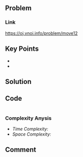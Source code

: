## Problem
### Link
https://oj.vnoi.info/problem/move12 
## Key Points
* 
*
## Solution

## Code
```cpp


```
### Complexity Anysis
* _Time Complexity:_ 
* _Space Complexity:_ 

## Comment